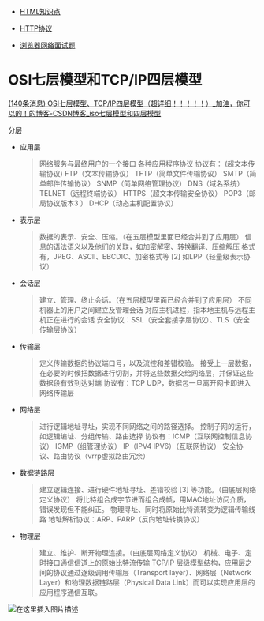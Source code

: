 - [HTML知识点](./HTML知识点.md)

- [HTTP协议](./HTTP协议.md)
- [浏览器网络面试题](./浏览器网络面试题.md)

# OSI七层模型和TCP/IP四层模型

[(140条消息) OSI七层模型、TCP/IP四层模型（超详细！！！！！）_加油，你可以的！的博客-CSDN博客_iso七层模型和四层模型](https://blog.csdn.net/wwy0324/article/details/109310658)

分层
- 应用层

  > 网络服务与最终用户的一个接口
  > 各种应用程序协议
  > 协议有： (超文本传输协议) FTP（文本传输协议） TFTP（简单文件传输协议） SMTP（简单邮件传输协议） SNMP（简单网络管理协议） DNS（域名系统） TELNET（远程终端协议） HTTPS（超文本传输安全协议） POP3（邮局协议版本3 ） DHCP（动态主机配置协议）

- 表示层

  > 数据的表示、安全、压缩。（在五层模型里面已经合并到了应用层）
  > 信息的语法语义以及他们的关联，如加密解密、转换翻译、压缩解压
  > 格式有，JPEG、ASCll、EBCDIC、加密格式等 [2]
  > 如LPP（轻量级表示协议）

- 会话层

  > 建立、管理、终止会话。（在五层模型里面已经合并到了应用层）
  > 不同机器上的用户之间建立及管理会话
  > 对应主机进程，指本地主机与远程主机正在进行的会话
  > 安全协议：SSL（安全套接字层协议）、TLS（安全传输层协议）

- 传输层

  > 定义传输数据的协议端口号，以及流控和差错校验。
  > 接受上一层数据，在必要的时候把数据进行切割，并将这些数据交给网络层，并保证这些数据段有效到达对端
  > 协议有：TCP UDP，数据包一旦离开网卡即进入网络传输层

- 网络层

  > 进行逻辑地址寻址，实现不同网络之间的路径选择。
  > 控制子网的运行，如逻辑编址、分组传输、路由选择
  > 协议有：ICMP（互联网控制信息协议） IGMP（组管理协议） IP（IPV4 IPV6）（互联网协议）
  > 安全协议、路由协议（vrrp虚拟路由冗余）

- 数据链路层

  > 建立逻辑连接、进行硬件地址寻址、差错校验 [3] 等功能。（由底层网络定义协议）
  > 将比特组合成字节进而组合成帧，用MAC地址访问介质，错误发现但不能纠正。
  > 物理寻址、同时将原始比特流转变为逻辑传输线路
  > 地址解析协议：ARP、PARP（反向地址转换协议）

- 物理层

  > 建立、维护、断开物理连接。（由底层网络定义协议）
  > 机械、电子、定时接口通信信道上的原始比特流传输
  > TCP/IP 层级模型结构，应用层之间的协议通过逐级调用传输层（Transport layer）、网络层（Network Layer）和物理数据链路层（Physical Data Link）而可以实现应用层的应用程序通信互联。

![在这里插入图片描述](assets/watermark,type_ZmFuZ3poZW5naGVpdGk,shadow_10,text_aHR0cHM6Ly9ibG9nLmNzZG4ubmV0L3d3eTAzMjQ=,size_16,color_FFFFFF,t_70#pic_center.png)